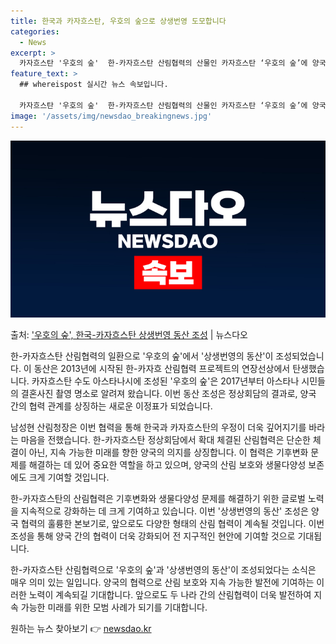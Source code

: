 ```yaml
---
title: 한국과 카자흐스탄, 우호의 숲으로 상생번영 도모합니다
categories:
  - News
excerpt: >
  카자흐스탄 '우호의 숲'  한-카자흐스탄 산림협력의 산물인 카자흐스탄 ‘우호의 숲’에 양국의 상생 번영을 위…
feature_text: >
  ## whereispost 실시간 뉴스 속보입니다.

  카자흐스탄 '우호의 숲'  한-카자흐스탄 산림협력의 산물인 카자흐스탄 ‘우호의 숲’에 양국의 상생 번영을 위…
image: '/assets/img/newsdao_breakingnews.jpg'
---
```


![뉴스다오 속보](/assets/img/newsdao_breakingnews.jpg)

<p>출처: <a href="https://newsdao.kr/4240" rel="dofollow">'우호의 숲', 한국-카자흐스탄 상생번영 동산 조성</a> | 뉴스다오</p>

한-카자흐스탄 산림협력의 일환으로 '우호의 숲'에서 '상생번영의 동산'이 조성되었습니다. 이 동산은 2013년에 시작된 한-카자흐 산림협력 프로젝트의 연장선상에서 탄생했습니다. 카자흐스탄 수도 아스타나시에 조성된 '우호의 숲'은 2017년부터 아스타나 시민들의 결혼사진 촬영 명소로 알려져 왔습니다. 이번 동산 조성은 정상회담의 결과로, 양국 간의 협력 관계를 상징하는 새로운 이정표가 되었습니다.

남성현 산림청장은 이번 협력을 통해 한국과 카자흐스탄의 우정이 더욱 깊어지기를 바라는 마음을 전했습니다. 한-카자흐스탄 정상회담에서 확대 체결된 산림협력은 단순한 체결이 아닌, 지속 가능한 미래를 향한 양국의 의지를 상징합니다. 이 협력은 기후변화 문제를 해결하는 데 있어 중요한 역할을 하고 있으며, 양국의 산림 보호와 생물다양성 보존에도 크게 기여할 것입니다.

한-카자흐스탄의 산림협력은 기후변화와 생물다양성 문제를 해결하기 위한 글로벌 노력을 지속적으로 강화하는 데 크게 기여하고 있습니다. 이번 '상생번영의 동산' 조성은 양국 협력의 훌륭한 본보기로, 앞으로도 다양한 형태의 산림 협력이 계속될 것입니다. 이번 조성을 통해 양국 간의 협력이 더욱 강화되어 전 지구적인 현안에 기여할 것으로 기대됩니다.

한-카자흐스탄 산림협력으로 '우호의 숲'과 '상생번영의 동산'이 조성되었다는 소식은 매우 의미 있는 일입니다. 양국의 협력으로 산림 보호와 지속 가능한 발전에 기여하는 이러한 노력이 계속되길 기대합니다. 앞으로도 두 나라 간의 산림협력이 더욱 발전하여 지속 가능한 미래를 위한 모범 사례가 되기를 기대합니다. 

원하는 뉴스 찾아보기 👉 <a href="https://newsdao.kr" rel="dofollow">newsdao.kr</a>


